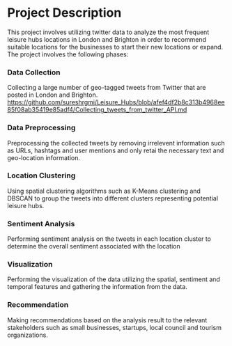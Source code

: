 # Project Description
This project involves utilizing twitter data to analyze the most frequent leisure hubs locations in London and Brighton in order to recommend suitable locations for the businesses to start their new locations or expand. The project involves the following phases:

### Data Collection
Collecting a large number of geo-tagged tweets from Twitter that are posted in London and Brighton.
https://github.com/sureshrgmi/Leisure_Hubs/blob/afef4df2b8c313b4968ee85f08ab35419e85adf4/Collecting_tweets_from_twitter_API.md

### Data Preprocessing
Preprocessing the collected tweets by removing irrelevent information such as URLs, hashtags and user mentions and only retai  the necessary text and geo-location information.

### Location Clustering
Using spatial clustering algorithms such as K-Means clustering and DBSCAN to group the tweets into different clusters representing potential leisure hubs.

### Sentiment Analysis
Performing sentiment analysis on the tweets in each location cluster to determine the overall sentiment associated with the location

### Visualization 
Performing the visualization of the data utilizing the spatial, sentiment and temporal features and gathering the information from the data.

### Recommendation
Making recommendations based on the analysis result to the relevant stakeholders such as small businesses, startups, local council and tourism organizations.
